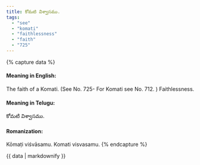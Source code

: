 ```yaml
---
title: కోమటి విశ్వాసము.
tags:
  - "see"
  - "komati"
  - "faithlessness"
  - "faith"
  - "725"
---
```


{% capture data %}
#### Meaning in English:
The faith of a Komati.
(See No. 725- For Komati see No. 712. )
Faithlessness.

#### Meaning in Telugu:
కోమటి విశ్వాసము.

#### Romanization:
Kōmaṭi viśvāsamu.
Komati visvasamu.
{% endcapture %}

{{ data | markdownify }}

